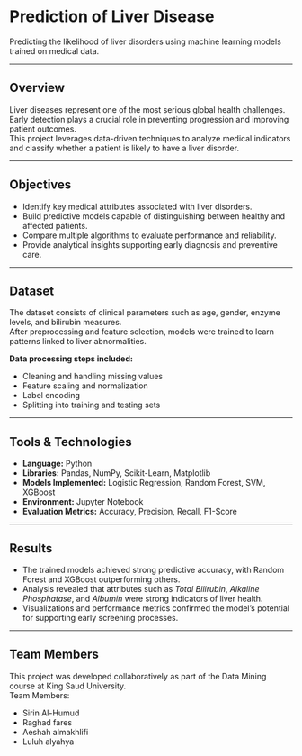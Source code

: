 # Prediction of Liver Disease  
Predicting the likelihood of liver disorders using machine learning models trained on medical data.  

---

## Overview  
Liver diseases represent one of the most serious global health challenges.  
Early detection plays a crucial role in preventing progression and improving patient outcomes.  
This project leverages data-driven techniques to analyze medical indicators and classify whether a patient is likely to have a liver disorder.  

---

## Objectives  
- Identify key medical attributes associated with liver disorders.  
- Build predictive models capable of distinguishing between healthy and affected patients.  
- Compare multiple algorithms to evaluate performance and reliability.  
- Provide analytical insights supporting early diagnosis and preventive care.  

---

## Dataset  
The dataset consists of clinical parameters such as age, gender, enzyme levels, and bilirubin measures.  
After preprocessing and feature selection, models were trained to learn patterns linked to liver abnormalities.  

**Data processing steps included:**  
- Cleaning and handling missing values  
- Feature scaling and normalization  
- Label encoding  
- Splitting into training and testing sets  

---

## Tools & Technologies  
- **Language:** Python  
- **Libraries:** Pandas, NumPy, Scikit-Learn, Matplotlib  
- **Models Implemented:** Logistic Regression, Random Forest, SVM, XGBoost  
- **Environment:** Jupyter Notebook  
- **Evaluation Metrics:** Accuracy, Precision, Recall, F1-Score  

---

## Results  
- The trained models achieved strong predictive accuracy, with Random Forest and XGBoost outperforming others.  
- Analysis revealed that attributes such as *Total Bilirubin*, *Alkaline Phosphatase*, and *Albumin* were strong indicators of liver health.  
- Visualizations and performance metrics confirmed the model’s potential for supporting early screening processes.

---
## Team Members  
This project was developed collaboratively as part of the Data Mining course at King Saud University.  
Team Members: 
- Sirin Al-Humud  
- Raghad fares  
- Aeshah almakhlifi  
- Luluh alyahya 
